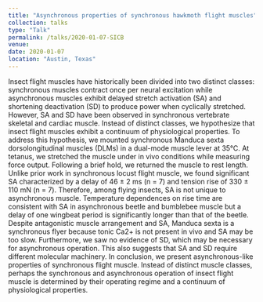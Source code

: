 ```yaml
---
title: "Asynchronous properties of synchronous hawkmoth flight muscles"
collection: talks
type: "Talk"
permalink: /talks/2020-01-07-SICB
venue: 
date: 2020-01-07
location: "Austin, Texas"
---
```


Insect flight muscles have historically been divided into two distinct classes: synchronous muscles contract once per neural excitation while asynchronous muscles exhibit delayed stretch activation (SA) and shortening deactivation (SD) to produce power when cyclically stretched. However, SA and SD have been observed in synchronous vertebrate skeletal and cardiac muscle. Instead of distinct classes, we hypothesize that insect flight muscles exhibit a continuum of physiological properties. To address this hypothesis, we mounted synchronous Manduca sexta dorsolongitudinal muscles (DLMs) in a dual-mode muscle lever at 35°C. At tetanus, we stretched the muscle under in vivo conditions while measuring force output. Following a brief hold, we returned the muscle to rest length. Unlike prior work in synchronous locust flight muscle, we found significant SA characterized by a delay of 46 ± 2 ms (n = 7) and tension rise of 330 ± 110 mN (n = 7). Therefore, among flying insects, SA is not unique to asynchronous muscle. Temperature dependences on rise time are consistent with SA in asynchronous beetle and bumblebee muscle but a delay of one wingbeat period is significantly longer than that of the beetle. Despite antagonistic muscle arrangement and SA, Manduca sexta is a synchronous flyer because tonic Ca2+ is not present in vivo and SA may be too slow. Furthermore, we saw no evidence of SD, which may be necessary for asynchronous operation. This also suggests that SA and SD require different molecular machinery. In conclusion, we present asynchronous-like properties of synchronous flight muscle. Instead of distinct muscle classes, perhaps the synchronous and asynchronous operation of insect flight muscle is determined by their operating regime and a continuum of physiological properties.